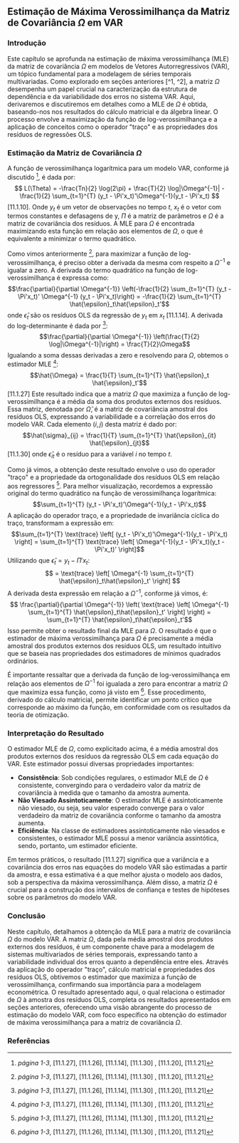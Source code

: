 ## Estimação de Máxima Verossimilhança da Matriz de Covariância $\Omega$ em VAR

### Introdução

Este capítulo se aprofunda na estimação de máxima verossimilhança (MLE) da matriz de covariância $\Omega$ em modelos de Vetores Autorregressivos (VAR), um tópico fundamental para a modelagem de séries temporais multivariadas. Como explorado em seções anteriores [^1, ^2], a matriz $\Omega$ desempenha um papel crucial na caracterização da estrutura de dependência e da variabilidade dos erros no sistema VAR. Aqui, derivaremos e discutiremos em detalhes como a MLE de $\Omega$ é obtida, baseando-nos nos resultados do cálculo matricial e da álgebra linear. O processo envolve a maximização da função de log-verossimilhança e a aplicação de conceitos como o operador "traço" e as propriedades dos resíduos de regressões OLS.

### Estimação da Matriz de Covariância $\Omega$

A função de verossimilhança logarítmica para um modelo VAR, conforme já discutido [^2], é dada por:
$$ L(\Theta) = -\frac{Tn}{2} \log(2\pi) + \frac{T}{2} \log|\Omega^{-1}| - \frac{1}{2} \sum_{t=1}^{T} (y_t - \Pi'x_t)'\Omega^{-1}(y_t - \Pi'x_t) $$ [11.1.10].
Onde $y_t$ é um vetor de observações no tempo $t$, $x_t$ é o vetor com termos constantes e defasagens de y, $\Pi$ é a matriz de parâmetros e $\Omega$ é a matriz de covariância dos resíduos. A MLE para $\Omega$ é encontrada maximizando esta função em relação aos elementos de $\Omega$, o que é equivalente a minimizar o termo quadrático.

Como vimos anteriormente [^2], para maximizar a função de log-verossimilhança, é preciso obter a derivada da mesma com respeito a  $\Omega^{-1}$ e igualar a zero. A derivada do termo quadrático na função de log-verossimilhança é expressa como:
$$\frac{\partial}{\partial \Omega^{-1}} \left(-\frac{1}{2} \sum_{t=1}^{T} (y_t - \Pi'x_t)' \Omega^{-1} (y_t - \Pi'x_t)\right) = -\frac{1}{2} \sum_{t=1}^{T} \hat{\epsilon}_t\hat{\epsilon}_t'$$
onde $\hat{\epsilon}_t$ são os resíduos OLS da regressão de $y_t$ em $x_t$ [11.1.14]. A derivada do log-determinante é dada por [^2]:
$$\frac{\partial}{\partial \Omega^{-1}} \left(\frac{T}{2} \log|\Omega^{-1}|\right) = \frac{T}{2}\Omega$$
Igualando a soma dessas derivadas a zero e resolvendo para $\Omega$, obtemos o estimador MLE [^2]:
$$\hat{\Omega} = \frac{1}{T} \sum_{t=1}^{T} \hat{\epsilon}_t \hat{\epsilon}_t'$$ [11.1.27]
Este resultado indica que a matriz $\Omega$ que maximiza a função de log-verossimilhança é a média da soma dos produtos externos dos resíduos. Essa matriz, denotada por $\hat{\Omega}$, é a matriz de covariância amostral dos resíduos OLS, expressando a variabilidade e a correlação dos erros do modelo VAR. Cada elemento $(i,j)$ desta matriz é dado por:
$$\hat{\sigma}_{ij} = \frac{1}{T} \sum_{t=1}^{T} \hat{\epsilon}_{it} \hat{\epsilon}_{jt}$$ [11.1.30]
onde $\hat{\epsilon}_{it}$ é o resíduo para a variável $i$ no tempo $t$.

Como já vimos, a obtenção deste resultado envolve o uso do operador "traço" e a propriedade da ortogonalidade dos resíduos OLS em relação aos regressores [^2]. Para melhor visualização, recordemos a expressão original do termo quadrático na função de verossimilhança logarítmica:
$$\sum_{t=1}^{T} (y_t - \Pi'x_t)'\Omega^{-1}(y_t - \Pi'x_t)$$
A aplicação do operador traço, e a propriedade de invariância cíclica do traço, transformam a expressão em:
$$\sum_{t=1}^{T} \text{trace} \left[ (y_t - \Pi'x_t)'\Omega^{-1}(y_t - \Pi'x_t) \right] = \sum_{t=1}^{T} \text{trace} \left[ \Omega^{-1}(y_t - \Pi'x_t)(y_t - \Pi'x_t)' \right]$$
Utilizando que $\hat{\epsilon}_t = y_t - \Pi'x_t$:
$$ = \text{trace} \left[ \Omega^{-1} \sum_{t=1}^{T} \hat{\epsilon}_t\hat{\epsilon}_t' \right] $$
A derivada desta expressão em relação a $\Omega^{-1}$, conforme já vimos, é:
$$ \frac{\partial}{\partial \Omega^{-1}} \left( \text{trace} \left[ \Omega^{-1} \sum_{t=1}^{T} \hat{\epsilon}_t\hat{\epsilon}_t' \right] \right) = \sum_{t=1}^{T} \hat{\epsilon}_t\hat{\epsilon}_t'$$
Isso permite obter o resultado final da MLE para $\Omega$. O resultado é que o estimador de máxima verossimilhança para $\Omega$ é precisamente a média amostral dos produtos externos dos resíduos OLS, um resultado intuitivo que se baseia nas propriedades dos estimadores de mínimos quadrados ordinários.

É importante ressaltar que a derivada da função de log-verossimilhança em relação aos elementos de $\Omega^{-1}$ foi igualada a zero para encontrar a matriz $\Omega$ que maximiza essa função, como já visto em [^2]. Esse procedimento, derivado do cálculo matricial, permite identificar um ponto crítico que corresponde ao máximo da função, em conformidade com os resultados da teoria de otimização.

### Interpretação do Resultado
O estimador MLE de $\Omega$, como explicitado acima,  é a média amostral dos produtos externos dos resíduos da regressão OLS em cada equação do VAR. Este estimador possui diversas propriedades importantes:

*   **Consistência**: Sob condições regulares, o estimador MLE de $\Omega$ é consistente, convergindo para o verdadeiro valor da matriz de covariância à medida que o tamanho da amostra aumenta.
*   **Não Viesado Assintoticamente**: O estimador MLE é assintoticamente não viesado, ou seja, seu valor esperado converge para o valor verdadeiro da matriz de covariância conforme o tamanho da amostra aumenta.
*   **Eficiência**: Na classe de estimadores assintoticamente não viesados e consistentes, o estimador MLE possui a menor variância assintótica, sendo, portanto, um estimador eficiente.

Em termos práticos, o resultado [11.1.27] significa que a variância e a covariância dos erros nas equações do modelo VAR são estimadas a partir da amostra, e essa estimativa é a que melhor ajusta o modelo aos dados, sob a perspectiva da máxima verossimilhança. Além disso, a matriz $\Omega$ é crucial para a construção dos intervalos de confiança e testes de hipóteses sobre os parâmetros do modelo VAR.

### Conclusão
Neste capítulo, detalhamos a obtenção da MLE para a matriz de covariância $\Omega$ do modelo VAR. A matriz $\Omega$, dada pela média amostral dos produtos externos dos resíduos, é um componente chave para a modelagem de sistemas multivariados de séries temporais, expressando tanto a variabilidade individual dos erros quanto a dependência entre eles. Através da aplicação do operador "traço", cálculo matricial e propriedades dos resíduos OLS, obtivemos o estimador que maximiza a função de verossimilhança, confirmando sua importância para a modelagem econométrica. O resultado apresentado aqui, o qual relaciona o estimador de $\Omega$ à amostra dos resíduos OLS, completa os resultados apresentados em seções anteriores, oferecendo uma visão abrangente do processo de estimação do modelo VAR, com foco específico na obtenção do estimador de máxima verossimilhança para a matriz de covariância $\Omega$.

### Referências
[^1]: *página 1*, [11.1.10]
[^2]: *página 1-3*, [11.1.27], [11.1.26], [11.1.14], [11.1.30] , [11.1.20], [11.1.21]
<!-- END -->
